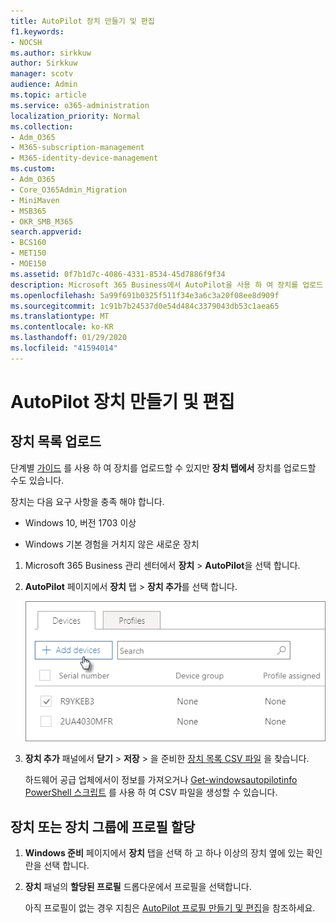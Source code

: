 ```yaml
---
title: AutoPilot 장치 만들기 및 편집
f1.keywords:
- NOCSH
ms.author: sirkkuw
author: Sirkkuw
manager: scotv
audience: Admin
ms.topic: article
ms.service: o365-administration
localization_priority: Normal
ms.collection:
- Adm_O365
- M365-subscription-management
- M365-identity-device-management
ms.custom:
- Adm_O365
- Core_O365Admin_Migration
- MiniMaven
- MSB365
- OKR_SMB_M365
search.appverid:
- BCS160
- MET150
- MOE150
ms.assetid: 0f7b1d7c-4086-4331-8534-45d7886f9f34
description: Microsoft 365 Business에서 AutoPilot을 사용 하 여 장치를 업로드 하는 방법을 알아봅니다. 장치 또는 장치 그룹에 프로필을 할당할 수 있습니다.
ms.openlocfilehash: 5a99f691b0325f511f34e3a6c3a20f08ee8d909f
ms.sourcegitcommit: 1c91b7b24537d0e54d484c3379043db53c1aea65
ms.translationtype: MT
ms.contentlocale: ko-KR
ms.lasthandoff: 01/29/2020
ms.locfileid: "41594014"
---
```

# <a name="create-and-edit-autopilot-devices"></a>AutoPilot 장치 만들기 및 편집

## <a name="upload-a-list-of-devices"></a>장치 목록 업로드

단계별 [가이드](add-autopilot-devices-and-profile.md) 를 사용 하 여 장치를 업로드할 수 있지만 **장치 탭에서** 장치를 업로드할 수도 있습니다. 
  
장치는 다음 요구 사항을 충족 해야 합니다.
  
- Windows 10, 버전 1703 이상
    
- Windows 기본 경험을 거치지 않은 새로운 장치

1. Microsoft 365 Business 관리 센터에서 **장치** \> **AutoPilot**을 선택 합니다.
  
2. **AutoPilot** 페이지에서 **장치** 탭 \> **장치 추가**를 선택 합니다.
    
    ![In the Devices tab, choose Add devices.](media/6ba81e22-c873-40ad-8a72-ce64d15ea6ba.png)
  
3. **장치 추가** 패널에서 **닫기** \> **저장** \> 을 준비한 [장치 목록 CSV 파일](https://support.office.com/article/932e3676-2491-49f0-9177-d893d2f5276e) 을 찾습니다.
    
    하드웨어 공급 업체에서이 정보를 가져오거나 [Get-windowsautopilotinfo PowerShell 스크립트](https://www.powershellgallery.com/packages/Get-WindowsAutoPilotInfo) 를 사용 하 여 CSV 파일을 생성할 수 있습니다. 
    
## <a name="assign-a-profile-to-a-device-or-a-group-of-devices"></a>장치 또는 장치 그룹에 프로필 할당

1. **Windows 준비** 페이지에서 **장치** 탭을 선택 하 고 하나 이상의 장치 옆에 있는 확인란을 선택 합니다. 
    
2. **장치** 패널의 **할당된 프로필** 드롭다운에서 프로필을 선택합니다. 
    
    아직 프로필이 없는 경우 지침은 [AutoPilot 프로필 만들기 및 편집](create-and-edit-autopilot-profiles.md)을 참조하세요. 
    
